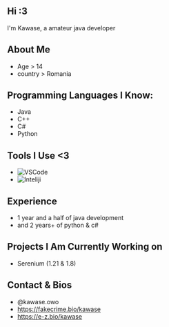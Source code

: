## Hi :3

I'm Kawase, a amateur java developer
## About Me
- Age > 14
- country > Romania
##    Programming Languages I Know:
- Java
- C++
- C#
- Python

## Tools I Use <3
- ![VSCode](https://img.shields.io/badge/Visual_Studio-0078d7?style=for-the-badge&logo=visual%20studio&logoColor=white)
- ![Inteliji](https://i.imgur.com/Hwuw2ve.png)

## Experience
- 1 year and a half of java development
- and 2 years+ of python & c#

## Projects I Am Currently Working on
- Serenium (1.21 & 1.8)

## Contact & Bios
- @kawase.owo
- https://fakecrime.bio/kawase
- https://e-z.bio/kawase
